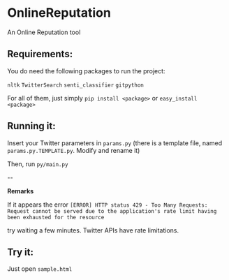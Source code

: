 OnlineReputation
================

An Online Reputation tool


Requirements:
--

You do need the following packages to run the project:

`nltk`
`TwitterSearch`
`senti_classifier`
`gitpython`

For all of them, just simply `pip install <package>` or `easy_install <package>`



Running it:
--

Insert your Twitter parameters in `params.py` (there is a template file, named `params.py.TEMPLATE.py`. Modify and rename it)


Then, run `py/main.py`


--


__Remarks__

If it appears the error
`[ERROR] HTTP status 429 - Too Many Requests: Request cannot be served due to the application's rate limit having been exhausted for the resource`

try waiting a few minutes. Twitter APIs have rate limitations.


Try it:
--
Just open `sample.html`